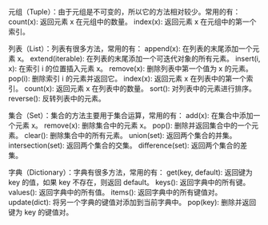 元组（Tuple）：由于元组是不可变的，所以它的方法相对较少。常用的有：
count(x): 返回元素 x 在元组中的数量。
index(x): 返回元素 x 在元组中的第一个索引。


列表（List）：列表有很多方法，常用的有：
append(x): 在列表的末尾添加一个元素 x。
extend(iterable): 在列表的末尾添加一个可迭代对象的所有元素。
insert(i, x): 在索引 i 的位置插入元素 x。
remove(x): 删除列表中第一个值为 x 的元素。
pop(i): 删除索引 i 的元素并返回它。
index(x): 返回元素 x 在列表中的第一个索引。
count(x): 返回元素 x 在列表中的数量。
sort(): 对列表中的元素进行排序。
reverse(): 反转列表中的元素。


集合（Set）：集合的方法主要用于集合运算，常用的有：
add(x): 在集合中添加一个元素 x。
remove(x): 删除集合中的元素 x。
pop(): 删除并返回集合中的一个元素。
clear(): 删除集合中的所有元素。
union(set): 返回两个集合的并集。
intersection(set): 返回两个集合的交集。
difference(set): 返回两个集合的差集。


字典（Dictionary）：字典有很多方法，常用的有：
get(key, default): 返回键为 key 的值，如果 key 不存在，则返回 default。
keys(): 返回字典中的所有键。
values(): 返回字典中的所有值。
items(): 返回字典中的所有键值对。
update(dict): 将另一个字典的键值对添加到当前字典中。
pop(key): 删除并返回键为 key 的键值对。